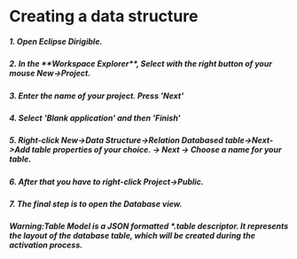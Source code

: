 <h1>Creating a data structure</h1>
<h5>1. Open Eclipse Dirigible.</h5>
<h5>2. In the **Workspace Explorer**, Select with the right button of your mouse New->Project.</h5>
<h5>3. Enter the name of your project. Press 'Next'</h5>
<h5>4. Select 'Blank application' and then 'Finish'</h5>
<h5>5. Right-click New->Data Structure->Relation Databased table->Next->Add table properties of your choice. -> Next -> Choose a name for your table.</h5>
<h5>6. After that you have to right-click Project->Public.</h5>
<h5>7. The final step is to open the Database view.</h5>

<h5>Warning:Table Model is a JSON formatted *.table descriptor. It represents the layout of the database table, which will be created during the activation process.</h5>
